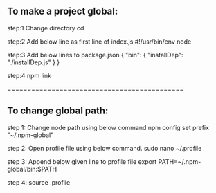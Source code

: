 ## To make a project global:

step:1 Change directory
cd <ProjectDirectory>

step:2 Add below line as first line of index.js
#!/usr/bin/env node

step:3 Add below lines to package.json
{
  "bin": {
    "installDep": "./installDep.js"
  }
}

step:4
npm link

============================================

## To change global path:

step 1: Change node path using below command
npm config set prefix "~/.npm-global"

step 2: Open profile file using below command.
sudo nano ~/.profile

step 3: Append below given line to profile file
export PATH=~/.npm-global/bin:$PATH

step 4:
source .profile
